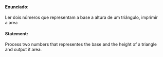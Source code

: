 #### Enunciado:

Ler dois números que representam a base a altura de um triângulo, imprimir a área

#### Statement:

Process two numbers that representes the base and the height of a triangle and output it area.